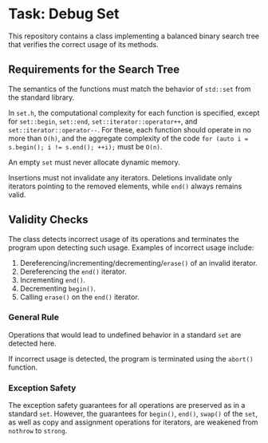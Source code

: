 # Task: Debug Set

This repository contains a class implementing a balanced binary search tree that verifies the correct usage of its methods.

## Requirements for the Search Tree

The semantics of the functions must match the behavior of `std::set` from the standard library.

In `set.h`, the computational complexity for each function is specified, except for `set::begin`, `set::end`, `set::iterator::operator++`, and `set::iterator::operator--`. For these, each function should operate in no more than `O(h)`, and the aggregate complexity of the code `for (auto i = s.begin(); i != s.end(); ++i);` must be `O(n)`.

An empty `set` must never allocate dynamic memory.

Insertions must not invalidate any iterators. Deletions invalidate only iterators pointing to the removed elements, while `end()` always remains valid.

## Validity Checks

The class detects incorrect usage of its operations and terminates the program upon detecting such usage. Examples of incorrect usage include:

1. Dereferencing/incrementing/decrementing/`erase()` of an invalid iterator.
2. Dereferencing the `end()` iterator.
3. Incrementing `end()`.
4. Decrementing `begin()`.
5. Calling `erase()` on the `end()` iterator.

### General Rule
Operations that would lead to undefined behavior in a standard `set` are detected here.

If incorrect usage is detected, the program is terminated using the `abort()` function.

### Exception Safety
The exception safety guarantees for all operations are preserved as in a standard `set`. However, the guarantees for `begin()`, `end()`, `swap()` of the `set`, as well as copy and assignment operations for iterators, are weakened from `nothrow` to `strong`.
